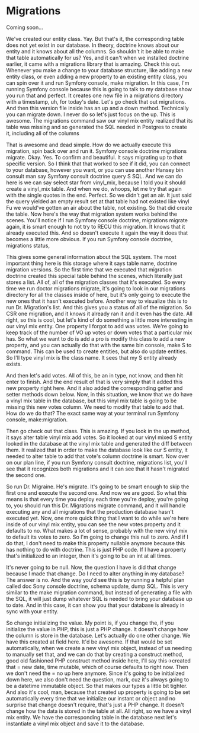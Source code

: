 # Migrations

Coming soon...

We've created our entity class. Yay. But that's it, the corresponding table does not
yet exist in our database. In theory, doctrine knows about our entity and it knows
about all the columns. So shouldn't it be able to make that table automatically for
us? Yes, and it can't when we installed doctrine earlier, it came with a migrations
library that is amazing. Check this out. Whenever you make a change to your database
structure, like adding a new entity class, or even adding a new property to an
existing entity class, you can spin over it and run Symfony console, make migration.
In this case, I'm running Symfony console because this is going to talk to my
database show you run that and perfect. It creates one new file in a migrations
directory with a timestamp, uh, for today's date. Let's go check that out migrations.
And then this version file inside has an up and a down method. Technically you can
migrate down. I never do so let's just focus on the up. This is awesome. The
migrations command saw our vinyl mix entity realized that its table was missing and
so generated the SQL needed in Postgres to create it, including all of the columns

That is awesome and dead simple. How do we actually execute this migration, spin back
over and run it. Symfony console doctrine migrations migrate. Okay. Yes. To confirm
and beautiful. It says migrating up to that specific version. So I think that that
worked to see if it did, you can connect to your database, however you want, or you
can use another Hansey bin consult man say Symfony consult doctrine query S SQL. And
we can do here is we can say select star from vinyl_mix, because I told you it should
create a vinyl_mix table. And when we do, whoops, let me try that again with the
single quotes in the end. Perfect. So we didn't get an air. It just said the query
yielded an empty result set at that table had not existed like vinyl Fu we would've
gotten an air about the table, not existing. So that did create the table. Now here's
the way that migration system works behind the scenes. You'll notice if I run Symfony
console doctrine, migrations migrate again, it is smart enough to not try to RECU
this migration. It knows that it already executed this. And so doesn't execute it
again the way it does that becomes a little more obvious. If you run Symfony console
doctrine, migrations status,

This gives some general information about the SQL system. The most important thing
here is this storage where it says table name, doctrine migration versions. So the
first time that we executed that migration doctrine created this special table behind
the scenes, which literally just stores a list. All of, all of the migration classes
that it's executed. So every time we run doctor migrations migrate, it's going to
look in our migrations directory for all the classes inside of here, but it's only
going to execute the new ones that it hasn't executed before. Another way to
visualize this is to run Dr. Migration's list. And this gives you a status of all of
the migration. So CSR one migration, and it knows it already ran it and it even has
the date. All right, so this is cool, but let's kind of do something a little more
interesting in our vinyl mix entity. One property I forgot to add was votes. We're
going to keep track of the number of VO up votes or down votes that a particular mix
has. So what we want to do is add a pro is modify this class to add a new property,
and you can actually do that with the same bin console, make S to command. This can
be used to create entities, but also do update entities. So I'll type vinyl mix is
the class name. It sees that my S entity already exists.

And then let's add votes. All of this, be an in type, not know, and then hit enter to
finish. And the end result of that is very simply that it added this new property
right here. And it also added the corresponding getter and setter methods down below.
Now, in this situation, we know that we do have a vinyl mix table in the database,
but this vinyl mix table is going to be missing this new votes column. We need to
modify that table to add that. How do we do that? The exact same way at your terminal
run Symfony console, make:migration.

Then go check out that class. This is amazing. If you look in the up method, it says
alter table vinyl mix add votes. So it looked at our vinyl mixed S entity looked in
the database at the vinyl mix table and generated the diff between them. It realized
that in order to make the database look like our S entity, it needed to alter table
to add that vote's column doctrine is smart. Now over on our plan line, if you run
Symfony consult doctrine, migrations list, you'll see that it recognizes both
migrations and it can see that it hasn't migrated the second one.

So run Dr. Migraine. He's migrate. It's going to be smart enough to skip the first
one and execute the second one. And now we are good. So what this means is that every
time you deploy each time you're deploy, you're going to, you should run this Dr.
Migrations migrate command, and it will handle executing any and all migrations that
the production database hasn't executed yet. Now, one more quick thing that I want to
do while we're here inside of our vinyl mix entity, you can see the new votes
property and it defaults to no. What makes a lot of sense, probably with the new
vinyl mix to default its votes to zero. So I'm going to change this null to zero. And
if I do that, I don't need to make this property nullable anymore because this has
nothing to do with doctrine. This is just PHP code. If I have a property that's
initialized to an integer, then it's going to be an int at all times.

It's never going to be null. Now, the question I have is did that change because I
made that change. Do I need to alter anything in my database? The answer is no. And
the way you'd see this is by running a helpful plan called doc Sony console doctrine,
schema update, dump SQL. This is very similar to the make migration command, but
instead of generating a file with the SQL, it will just dump whatever SQL is needed
to bring your database up to date. And in this case, it can show you that your
database is already in sync with your entity.

So change initializing the value. My point is, if you change the, if you initialize
the value in PHP, this is just a PHP change. It doesn't change how the column is
store in the database. Let's actually do one other change. We have this created at
field here. It'd be awesome. If that would be set automatically, when we create a new
vinyl mix object, instead of us needing to manually set that, and we can do that by
creating a construct method, good old fashioned PHP construct method inside here,
I'll say this->created that = new date, time mutable, which of course defaults to
right now. Then we don't need the = no up here anymore. Since it's going to be
initialized down here, we also don't need the question, mark, cuz it's always going
to be a datetime immutable object. So that makes our types a little bit tighter. And
also it's cool, man, because that created up property is going to be set
automatically every time that we initialize our instant or object and no surprise
that change doesn't require, that's just a PHP change. It doesn't change how the data
is stored in the table at all. All right, so we have a vinyl mix entity. We have the
corresponding table in the database next let's instantiate a vinyl mix object and
save it to the database.
